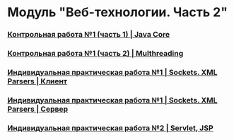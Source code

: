 # Модуль "Веб-технологии. Часть 2"
### [Контрольная работа №1 (часть 1) | Java Core](https://github.com/shufladka/WT-part-2/tree/master/kr-1.1)
### [Контрольная работа №1 (часть 2) | Multhreading](https://github.com/shufladka/WT-part-2/tree/master/kr-1.2)
### [Индивидуальная практическая работа №1 | Sockets. XML Parsers | Клиент](https://github.com/shufladka/WT-part-2/tree/master/ipr-1-client)
### [Индивидуальная практическая работа №1 | Sockets. XML Parsers | Сервер](https://github.com/shufladka/WT-part-2/tree/master/ipr-1-server)
### [Индивидуальная практическая работа №2 | Servlet, JSP](https://github.com/shufladka/WT-part-2/tree/master/ipr-2)
